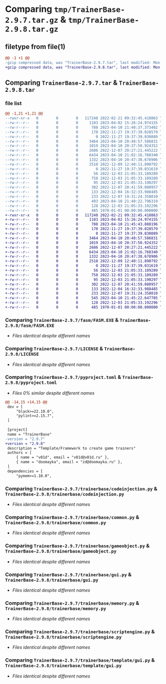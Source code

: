 # Comparing `tmp/TrainerBase-2.9.7.tar.gz` & `tmp/TrainerBase-2.9.8.tar.gz`

## filetype from file(1)

```diff
@@ -1 +1 @@
-gzip compressed data, was "TrainerBase-2.9.7.tar", last modified: Mon Apr 10 21:41:09 2023, max compression
+gzip compressed data, was "TrainerBase-2.9.8.tar", last modified: Mon Apr 10 21:46:04 2023, max compression
```

## Comparing `TrainerBase-2.9.7.tar` & `TrainerBase-2.9.8.tar`

### file list

```diff
@@ -1,21 +1,21 @@
--rwxr-xr-x   0        0        0   117248 2022-02-21 09:32:45.418863 TrainerBase-2.9.7/fasm/FASM.EXE
--rw-r--r--   0        0        0     1103 2023-04-02 15:26:24.974155 TrainerBase-2.9.7/LICENSE
--rw-r--r--   0        0        0      788 2023-04-10 21:40:37.373402 TrainerBase-2.9.7/pyproject.toml
--rw-r--r--   0        0        0      170 2022-11-27 19:37:39.028579 TrainerBase-2.9.7/README.md
--rw-r--r--   0        0        0        0 2022-11-27 19:37:39.030089 TrainerBase-2.9.7/trainerbase/__init__.py
--rw-r--r--   0        0        0     3464 2023-04-10 20:48:57.586831 TrainerBase-2.9.7/trainerbase/codeinjection.py
--rw-r--r--   0        0        0     1019 2023-04-10 20:37:50.924352 TrainerBase-2.9.7/trainerbase/common.py
--rw-r--r--   0        0        0     2686 2022-12-07 20:27:21.445222 TrainerBase-2.9.7/trainerbase/gameobject.py
--rw-r--r--   0        0        0     6434 2023-04-10 21:02:16.760340 TrainerBase-2.9.7/trainerbase/gui.py
--rw-r--r--   0        0        0     1332 2023-04-10 20:47:38.678906 TrainerBase-2.9.7/trainerbase/memory.py
--rw-r--r--   0        0        0     2518 2022-12-09 12:40:11.890792 TrainerBase-2.9.7/trainerbase/scriptengine.py
--rw-r--r--   0        0        0        0 2022-11-27 19:37:39.031619 TrainerBase-2.9.7/trainerbase/template/__init__.py
--rw-r--r--   0        0        0       56 2022-12-03 21:05:33.189289 TrainerBase-2.9.7/trainerbase/template/config.py
--rw-r--r--   0        0        0      758 2022-12-03 21:05:33.189289 TrainerBase-2.9.7/trainerbase/template/gui.py
--rw-r--r--   0        0        0       95 2022-12-03 21:05:33.190297 TrainerBase-2.9.7/trainerbase/template/injections.py
--rw-r--r--   0        0        0      302 2022-12-07 20:41:59.080957 TrainerBase-2.9.7/trainerbase/template/main.py
--rw-r--r--   0        0        0      133 2022-12-04 16:32:33.988485 TrainerBase-2.9.7/trainerbase/template/objects.py
--rw-r--r--   0        0        0      233 2022-12-07 19:31:24.358010 TrainerBase-2.9.7/trainerbase/template/scripts.py
--rw-r--r--   0        0        0      493 2023-04-10 21:40:22.796319 TrainerBase-2.9.7/trainerbase/tts.py
--rw-r--r--   0        0        0      128 2022-12-03 21:05:33.192296 TrainerBase-2.9.7/trainerbase/use_trainer_template.py
--rw-r--r--   0        0        0      485 1970-01-01 00:00:00.000000 TrainerBase-2.9.7/PKG-INFO
+-rwxr-xr-x   0        0        0   117248 2022-02-21 09:32:45.418863 TrainerBase-2.9.8/fasm/FASM.EXE
+-rw-r--r--   0        0        0     1103 2023-04-02 15:26:24.974155 TrainerBase-2.9.8/LICENSE
+-rw-r--r--   0        0        0      788 2023-04-10 21:45:43.888196 TrainerBase-2.9.8/pyproject.toml
+-rw-r--r--   0        0        0      170 2022-11-27 19:37:39.028579 TrainerBase-2.9.8/README.md
+-rw-r--r--   0        0        0        0 2022-11-27 19:37:39.030089 TrainerBase-2.9.8/trainerbase/__init__.py
+-rw-r--r--   0        0        0     3464 2023-04-10 20:48:57.586831 TrainerBase-2.9.8/trainerbase/codeinjection.py
+-rw-r--r--   0        0        0     1019 2023-04-10 20:37:50.924352 TrainerBase-2.9.8/trainerbase/common.py
+-rw-r--r--   0        0        0     2686 2022-12-07 20:27:21.445222 TrainerBase-2.9.8/trainerbase/gameobject.py
+-rw-r--r--   0        0        0     6434 2023-04-10 21:02:16.760340 TrainerBase-2.9.8/trainerbase/gui.py
+-rw-r--r--   0        0        0     1332 2023-04-10 20:47:38.678906 TrainerBase-2.9.8/trainerbase/memory.py
+-rw-r--r--   0        0        0     2518 2022-12-09 12:40:11.890792 TrainerBase-2.9.8/trainerbase/scriptengine.py
+-rw-r--r--   0        0        0        0 2022-11-27 19:37:39.031619 TrainerBase-2.9.8/trainerbase/template/__init__.py
+-rw-r--r--   0        0        0       56 2022-12-03 21:05:33.189289 TrainerBase-2.9.8/trainerbase/template/config.py
+-rw-r--r--   0        0        0      758 2022-12-03 21:05:33.189289 TrainerBase-2.9.8/trainerbase/template/gui.py
+-rw-r--r--   0        0        0       95 2022-12-03 21:05:33.190297 TrainerBase-2.9.8/trainerbase/template/injections.py
+-rw-r--r--   0        0        0      302 2022-12-07 20:41:59.080957 TrainerBase-2.9.8/trainerbase/template/main.py
+-rw-r--r--   0        0        0      133 2022-12-04 16:32:33.988485 TrainerBase-2.9.8/trainerbase/template/objects.py
+-rw-r--r--   0        0        0      233 2022-12-07 19:31:24.358010 TrainerBase-2.9.8/trainerbase/template/scripts.py
+-rw-r--r--   0        0        0      545 2023-04-10 21:45:22.647705 TrainerBase-2.9.8/trainerbase/tts.py
+-rw-r--r--   0        0        0      128 2022-12-03 21:05:33.192296 TrainerBase-2.9.8/trainerbase/use_trainer_template.py
+-rw-r--r--   0        0        0      485 1970-01-01 00:00:00.000000 TrainerBase-2.9.8/PKG-INFO
```

### Comparing `TrainerBase-2.9.7/fasm/FASM.EXE` & `TrainerBase-2.9.8/fasm/FASM.EXE`

 * *Files identical despite different names*

### Comparing `TrainerBase-2.9.7/LICENSE` & `TrainerBase-2.9.8/LICENSE`

 * *Files identical despite different names*

### Comparing `TrainerBase-2.9.7/pyproject.toml` & `TrainerBase-2.9.8/pyproject.toml`

 * *Files 0% similar despite different names*

```diff
@@ -14,15 +14,15 @@
 dev = [
     "black>=22.10.0",
     "pylint>=2.15.7",
 ]
 
 [project]
 name = "TrainerBase"
-version = "2.9.7"
+version = "2.9.8"
 description = "Template/Framework to create game trainers"
 authors = [
     { name = "v01d", email = "v01d@v01d.ru" },
     { name = "doomayka", email = "zd@doomayka.ru" },
 ]
 dependencies = [
     "pymem>=1.10.0",
```

### Comparing `TrainerBase-2.9.7/trainerbase/codeinjection.py` & `TrainerBase-2.9.8/trainerbase/codeinjection.py`

 * *Files identical despite different names*

### Comparing `TrainerBase-2.9.7/trainerbase/common.py` & `TrainerBase-2.9.8/trainerbase/common.py`

 * *Files identical despite different names*

### Comparing `TrainerBase-2.9.7/trainerbase/gameobject.py` & `TrainerBase-2.9.8/trainerbase/gameobject.py`

 * *Files identical despite different names*

### Comparing `TrainerBase-2.9.7/trainerbase/gui.py` & `TrainerBase-2.9.8/trainerbase/gui.py`

 * *Files identical despite different names*

### Comparing `TrainerBase-2.9.7/trainerbase/memory.py` & `TrainerBase-2.9.8/trainerbase/memory.py`

 * *Files identical despite different names*

### Comparing `TrainerBase-2.9.7/trainerbase/scriptengine.py` & `TrainerBase-2.9.8/trainerbase/scriptengine.py`

 * *Files identical despite different names*

### Comparing `TrainerBase-2.9.7/trainerbase/template/gui.py` & `TrainerBase-2.9.8/trainerbase/template/gui.py`

 * *Files identical despite different names*

